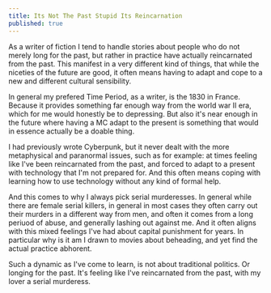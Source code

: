 ```yaml
---
title: Its Not The Past Stupid Its Reincarnation
published: true
---
```

As a writer of fiction I tend to handle stories about people who do not merely long for the past, but rather in practice have actually reincarnated from the past. This manifest in a very different kind of things, that while the niceties of the future are good, it often means having to adapt and cope to a new and different cultural sensibility.

In general my prefered Time Period, as a writer, is the 1830 in France. Because it provides something far enough way from the world war II era, which for me would honestly be to depressing. But also it's near enough in the future where having a MC adapt to the present is something that would in essence actually be a doable thing.

I had previously wrote Cyberpunk, but it never dealt with the more metaphysical and paranormal issues, such as for example: at times feeling like I've been reincarnated from the past, and forced to adapt to a present with technology that I'm not prepared for. And this often means coping with learning how to use technology without any kind of formal help.

And this comes to why I always pick serial murderesses. In general while there are female serial killers, in general in most cases they often carry out their murders in a different way from men, and often it comes from a long periuod of abuse, and generally lashing out against me. And it often aligns with this mixed feelings I've had about capital punishment for years. In particular why is it am I drawn to movies about beheading, and yet find the actual practice abhorent.

Such a dynamic as I've come to learn, is not about traditional politics. Or longing for the past. It's feeling like I've reincarnated from the past, with my lover a serial murderess.
